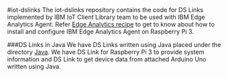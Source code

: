 #iot-dslinks
The iot-dslinks repository contains the code for DS Links implemented by IBM IoT Client Library team to be used with IBM Edge Analytics Agent. 
Refer [Edge Analytics recipe](https://developer.ibm.com/recipes/tutorials/getting-started-with-edge-analytics-in-watson-iot-platform/) to get to know about how to install and configure IBM Edge Analytics Agent on Raspberry Pi 3.

###DS Links in Java
We have DS Links written using Java placed under the directory [Java](https://github.com/Lokesh-K-Haralakatta/iot-dslinks/tree/master/java). We have DS Link for Raspberry Pi 3 to provide system 
information and DS Link to get device data from attached Arduino Uno written using Java.
